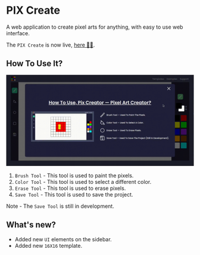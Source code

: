 # PIX Create

A web application to create pixel arts for anything, with easy to use web interface.

The `PIX Create` is now live, [here 🔗🔗](https://dev-shadoww.github.io/pix_create).

## How To Use It?

![Pix_Create](/assets/interface/pix_create.gif)

1. `Brush Tool` - This tool is used to paint the pixels.
2. `Color Tool` - This tool is used to select a different color.
3. `Erase Tool` - This tool is used to erase pixels.
4. `Save Tool` - This tool is used to save the project.

Note - The `Save Tool` is still in development.

## What's new?

- Added new `UI` elements on the sidebar.
- Added new `16X16` template.
